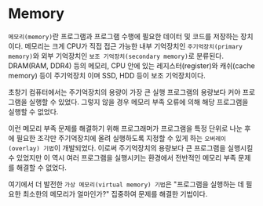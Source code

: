 # Memory
`메모리(memory)`란 프로그램과 프로그램 수행에 필요한 데이터 및 코드를 저장하는 장치이다. 메모리는 크게 CPU가 직접 접근 가능한 내부 기억장치인 `주기억장치(primary memory)`와 외부 기억장치인 `보조 기억장치(secondary memory)`로 분류된다. DRAM(RAM, DDR4) 등의 메모리, CPU 안에 있는 레지스터(register)와 캐쉬(cache memory) 등이 주기억장치 이며 SSD, HDD 등이 보조 기억장치이다.

초창기 컴퓨터에서는 주기억장치의 용량이 가장 큰 실행 프로그램의 용량보다 커야 프로그램을 실행할 수 있었다.  그렇지 않을 경우 메모리 부족 오류에 의해 해당 프로그램을 실행할 수 없었다. 

이런 메모리 부족 문제를 해결하기 위해 프로그래머가 프로그램을 특정 단위로 나눈 후에 필요한 조각만 주기억장치에 올려 실행하도록 지정할 수 있게 하는 `오버레이(overlay) 기법`이 개발되었다. 이로써 주기억장치의 용량보다 큰 프로그램을 실행시킬 수 있었지만 이 역시 여러 프로그램을 실행시키는 환경에서 전반적인 메모리 부족 문제를 해결할 수 없었다. 

여기에서 더 발전한 `가상 메모리(virtual memory) 기법`은 "프로그램을 실행하는 데 필요한 최소한의 메모리가 얼마인가?" 집중하여 문제를 해결한 기법이다.
 
